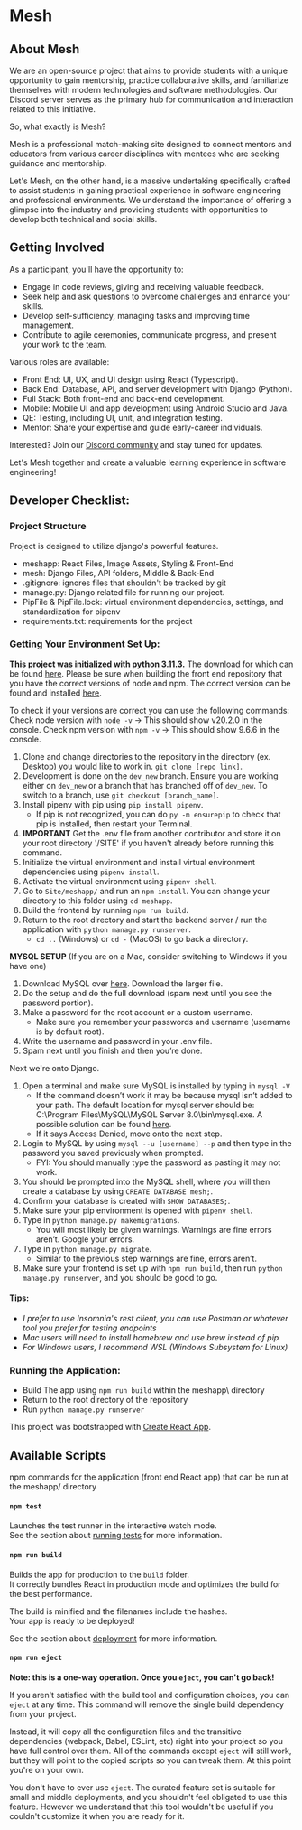 # Mesh

## About Mesh

We are an open-source project that aims to provide students with a unique
opportunity to gain mentorship, practice collaborative skills, and familiarize themselves with modern
technologies and software methodologies. Our Discord server serves as the primary hub for communication
and interaction related to this initiative.

So, what exactly is Mesh?

Mesh is a professional match-making site designed to connect mentors and educators from various career
disciplines with mentees who are seeking guidance and mentorship.

Let's Mesh, on the other hand, is a massive undertaking specifically crafted to assist students in gaining
practical experience in software engineering and professional environments. We understand the importance of
offering a glimpse into the industry and providing students with opportunities to develop both technical
and social skills.

## Getting Involved

As a participant, you'll have the opportunity to:

- Engage in code reviews, giving and receiving valuable feedback.
- Seek help and ask questions to overcome challenges and enhance your skills.
- Develop self-sufficiency, managing tasks and improving time management.
- Contribute to agile ceremonies, communicate progress, and present your work to the team.

Various roles are available:

- Front End: UI, UX, and UI design using React (Typescript).
- Back End: Database, API, and server development with Django (Python).
- Full Stack: Both front-end and back-end development.
- Mobile: Mobile UI and app development using Android Studio and Java.
- QE: Testing, including UI, unit, and integration testing.
- Mentor: Share your expertise and guide early-career individuals.

Interested? Join our [Discord community](https://discord.gg/j7xAGGgRZC) and stay tuned for updates.

Let's Mesh together and create a valuable learning experience in software engineering!

## Developer Checklist:

### Project Structure

Project is designed to utilize django's powerful features.

- meshapp: React Files, Image Assets, Styling & Front-End
- mesh: Django Files, API folders, Middle & Back-End
- .gitignore: ignores files that shouldn't be tracked by git
- manage.py: Django related file for running our project.
- PipFile & PipFile.lock: virtual environment dependencies, settings, and standardization for pipenv
- requirements.txt: requirements for the project

### Getting Your Environment Set Up:

**This project was initialized with python 3.11.3.** The download for which can be found [here](https://www.python.org/downloads/release/python-3113/).
Please be sure when building the front end repository that you have the correct versions of node and npm. The correct version can be found and installed [here](https://nodejs.org/en/blog/release/v20.2.0).

To check if your versions are correct you can use the following commands:
Check node version with `node -v` -> This should show v20.2.0 in the console.
Check npm version with `npm -v` -> This should show 9.6.6 in the console.

1. Clone and change directories to the repository in the directory (ex. Desktop) you would like to work in. `git clone [repo link]`.
2. Development is done on the `dev_new` branch. Ensure you are working either on `dev_new` or a branch that has branched off of `dev_new`. To switch to a branch, use `git checkout [branch_name]`.
3. Install pipenv with pip using `pip install pipenv`.
   - If pip is not recognized, you can do `py -m ensurepip` to check that pip is installed, then restart your Terminal.
4. **IMPORTANT** Get the .env file from another contributor and store it on your root directory '/SITE' if you haven't already before running this command.
5. Initialize the virtual environment and install virtual environment dependencies using `pipenv install`.
6. Activate the virtual environment using `pipenv shell`.
7. Go to `Site/meshapp/` and run an `npm install`. You can change your directory to this folder using `cd meshapp`.
8. Build the frontend by running `npm run build`.
9. Return to the root directory and start the backend server / run the application with `python manage.py runserver`.
    - `cd ..` (Windows) or `cd -` (MacOS) to go back a directory.

**MYSQL SETUP** (If you are on a Mac, consider switching to Windows if you have one)
1. Download MySQL over [here](https://dev.mysql.com/downloads/installer/). Download the larger file.
2. Do the setup and do the full download (spam next until you see the password portion).
3. Make a password for the root account or a custom username.
   - Make sure you remember your passwords and username (username is by default root).
4. Write the username and password in your .env file.
5. Spam next until you finish and then you’re done.

Next we're onto Django.
1. Open a terminal and make sure MySQL is installed by typing in `mysql -V`
   - If the command doesn’t work it may be because mysql isn’t added to your path. The default location for mysql server should be: C:\Program Files\MySQL\MySQL Server 8.0\bin\mysql.exe. A possible solution can be found [here](https://stackoverflow.com/questions/5920136/mysql-is-not-recognised-as-an-internal-or-external-command-operable-program-or-b).
   - If it says Access Denied, move onto the next step.
2. Login to MySQL by using  `mysql --u [username] --p` and then type in the password you saved previously when prompted.
   - FYI: You should manually type the password as pasting it may not work.
4. You should be prompted into the MySQL shell, where you will then create a database by using `CREATE DATABASE mesh;`.
5. Confirm your database is created with `SHOW DATABASES;`.
6. Make sure your pip environment is opened with `pipenv shell`.
7. Type in `python manage.py makemigrations`.
    - You will most likely be given warnings. Warnings are fine errors aren’t. Google your errors.
8. Type in `python manage.py migrate`.
    - Similar to the previous step warnings are fine, errors aren’t.
9. Make sure your frontend is set up with `npm run build`, then run `python manage.py runserver`, and you should be good to go.

#### Tips:

- _I prefer to use Insomnia's rest client, you can use Postman or whatever tool you prefer for testing endpoints_
- _Mac users will need to install homebrew and use brew instead of pip_
- _For Windows users, I recommend WSL (Windows Subsystem for Linux)_

### Running the Application:

- Build The app using `npm run build` within the meshapp\ directory
- Return to the root directory of the repository
- Run `python manage.py runserver`

This project was bootstrapped with [Create React App](https://github.com/facebook/create-react-app).

## Available Scripts

npm commands for the application (front end React app) that can be run at the meshapp/ directory

#### `npm test`

Launches the test runner in the interactive watch mode.\
See the section about [running tests](https://facebook.github.io/create-react-app/docs/running-tests) for more information.

#### `npm run build`

Builds the app for production to the `build` folder.\
It correctly bundles React in production mode and optimizes the build for the best performance.

The build is minified and the filenames include the hashes.\
Your app is ready to be deployed!

See the section about [deployment](https://facebook.github.io/create-react-app/docs/deployment) for more information.

#### `npm run eject`

**Note: this is a one-way operation. Once you `eject`, you can't go back!**

If you aren't satisfied with the build tool and configuration choices, you can `eject` at any time. This command will remove the single build dependency from your project.

Instead, it will copy all the configuration files and the transitive dependencies (webpack, Babel, ESLint, etc) right into your project so you have full control over them. All of the commands except `eject` will still work, but they will point to the copied scripts so you can tweak them. At this point you're on your own.

You don't have to ever use `eject`. The curated feature set is suitable for small and middle deployments, and you shouldn't feel obligated to use this feature. However we understand that this tool wouldn't be useful if you couldn't customize it when you are ready for it.


